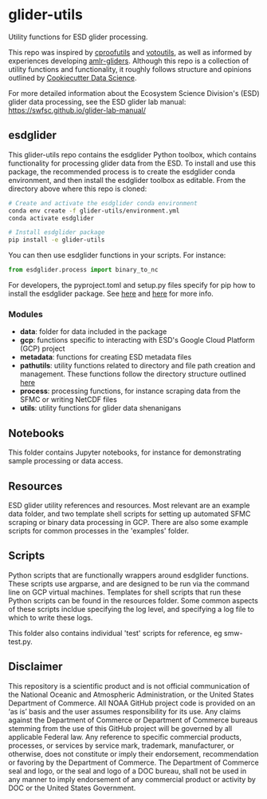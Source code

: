 # glider-utils

Utility functions for ESD glider processing.

This repo was inspired by [cproofutils](https://github.com/c-proof/cproofutils) and [votoutils](https://github.com/voto-ocean-knowledge/votoutils), as well as informed by experiences developing [amlr-gliders](https://github.com/us-amlr/amlr-gliders). Although this repo is a collection of utility functions and functionality, it roughly follows structure and opinions outlined by [Cookiecutter Data Science](https://cookiecutter-data-science.drivendata.org/).

For more detailed information about the Ecosystem Science Division's (ESD) glider data processing, see the ESD glider lab manual: https://swfsc.github.io/glider-lab-manual/

## esdglider

This glider-utils repo contains the esdglider Python toolbox, which contains functionality for processing glider data from the ESD. To install and use this package, the recommended process is to create the esdglider conda environment, and then install the esdglider toolbox as editable. From the directory above where this repo is cloned:

```bash
# Create and activate the esdglider conda environment
conda env create -f glider-utils/environment.yml 
conda activate esdglider

# Install esdglider package
pip install -e glider-utils
```

You can then use esdglider functions in your scripts. For instance:

```python
from esdglider.process import binary_to_nc
```

For developers, the pyproject.toml and setup.py files specify for pip how to install the esdglider package. See [here](https://packaging.python.org/en/latest/tutorials/packaging-projects/) and [here](https://setuptools.pypa.io/en/latest/userguide/development_mode.html) for more info.

### Modules

* **data**: folder for data included in the package
* **gcp**: functions specific to interacting with ESD's Google Cloud Platform (GCP) project
* **metadata**: functions for creating ESD metadata files
* **pathutils**: utility functions related to directory and file path creation and management. These functions follow the directory structure outlined [here](https://swfsc.github.io/glider-lab-manual/content/data-management.html)
* **process**: processing functions, for instance scraping data from the SFMC or writing NetCDF files
* **utils**: utility functions for glider data shenanigans

## Notebooks

This folder contains Jupyter notebooks, for instance for demonstrating sample processing or data access.

## Resources

ESD glider utility references and resources. Most relevant are an example data folder, and two template shell scripts for setting up automated SFMC scraping or binary data processing in GCP. There are also some example scripts for common processes in the 'examples' folder.

## Scripts

Python scripts that are functionally wrappers around esdglider functions. These scripts use argparse, and are designed to be run via the command line on GCP virtual machines. Templates for shell scripts that run these Python scripts can be found in the resources folder. Some common aspects of these scripts incldue specifying the log level, and specifying a log file to which to write these logs. 

This folder also contains individual 'test' scripts for reference, eg smw-test.py.

## Disclaimer

This repository is a scientific product and is not official communication of the National Oceanic and Atmospheric Administration, or the United States Department of Commerce. All NOAA GitHub project code is provided on an ‘as is’ basis and the user assumes responsibility for its use. Any claims against the Department of Commerce or Department of Commerce bureaus stemming from the use of this GitHub project will be governed by all applicable Federal law. Any reference to specific commercial products, processes, or services by service mark, trademark, manufacturer, or otherwise, does not constitute or imply their endorsement, recommendation or favoring by the Department of Commerce. The Department of Commerce seal and logo, or the seal and logo of a DOC bureau, shall not be used in any manner to imply endorsement of any commercial product or activity by DOC or the United States Government.
